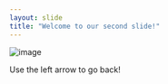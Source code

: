 ```yaml
---
layout: slide
title: "Welcome to our second slide!"
---
```

![image](https://user-images.githubusercontent.com/85258770/120807398-e57b9a00-c515-11eb-93c8-51b07f983131.png)

Use the left arrow to go back!
